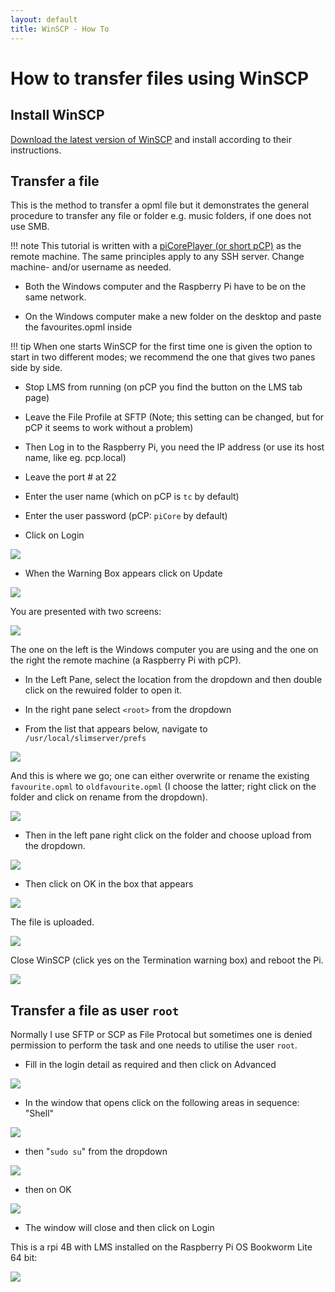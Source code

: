 ```yaml
---
layout: default
title: WinSCP - How To
---
```


# How to transfer files using WinSCP

## Install WinSCP

[Download the latest version of WinSCP](https://winscp.net/eng/download.php) and install according to their instructions.

## Transfer a file

This is the method to transfer a opml file but it demonstrates the general procedure to transfer any file or folder e.g. music folders, if one does not use SMB.

!!! note
    This tutorial is written with a [piCorePlayer (or short pCP)](https://picoreplayer.org) as the remote machine. The same principles apply to any SSH server. Change machine- and/or username as needed.

* Both the Windows computer and the Raspberry Pi have to be on the same network.

* On the Windows computer make a new folder on the desktop and paste the favourites.opml inside

!!! tip
    When one starts WinSCP for the first time one is given the option to start in two different modes; we recommend the one that gives two panes side by side.

* Stop LMS from running (on pCP you find the button on the LMS tab page)

* Leave the File Profile at SFTP (Note; this setting can be changed, but for pCP it seems to work without a problem)

* Then Log in to the Raspberry Pi, you need the IP address (or use its host name, like eg. pcp.local)

* Leave the port # at 22

* Enter the user name (which on pCP is `tc` by default)

* Enter the user password (pCP: `piCore` by default)

* Click on Login

![](assets/winscp/1-winscp.png)

* When the Warning Box appears click on Update

![](assets/winscp/2-winscp.png)

You are presented with two screens:

![](assets/winscp/3-winscp.png)

The one on the left is the Windows computer you are using and the one on the right the remote machine (a Raspberry Pi with pCP).

* In the Left Pane, select the location from the dropdown and then double click on the rewuired folder to open it.

* In the right pane select `<root>` from the dropdown

* From the list that appears below, navigate to `/usr/local/slimserver/prefs`

![](assets/winscp/4-winscp.png)

And this is where we go; one can either overwrite or rename the existing `favourite.opml` to `oldfavourite.opml` (I choose the latter; right click on the folder and click on rename from the dropdown).

![](assets/winscp/5-winscp.png)

* Then in the left pane right click on the folder and choose upload from the dropdown.

![](assets/winscp/6-winscp.png)

* Then click on OK in the box that appears

![](assets/winscp/7-winscp.png)

The file is uploaded.

![](assets/winscp/8-winscp.png)

Close WinSCP (click yes on the Termination warning box) and reboot the Pi.

![](assets/winscp/9-winscp.png)

## Transfer a file as user `root`

Normally I use SFTP or SCP as File Protocal but sometimes one is denied permission to perform the task and one needs to utilise the user `root`.

* Fill in the login detail as required and then click on Advanced

![](assets/winscp/1-root-winscp.png)

* In the window that opens click on the following areas in sequence: "Shell"

![](assets/winscp/2-root-winscp.png)

* then "`sudo su`" from the dropdown

![](assets/winscp/3-root-winscp.png)

* then on OK

![](assets/winscp/4-root-winscp.png)

* The window will close and then click on Login

This is a rpi 4B with LMS installed on the Raspberry Pi OS Bookworm Lite 64 bit:

![](assets/winscp/5-root-winscp.png)


